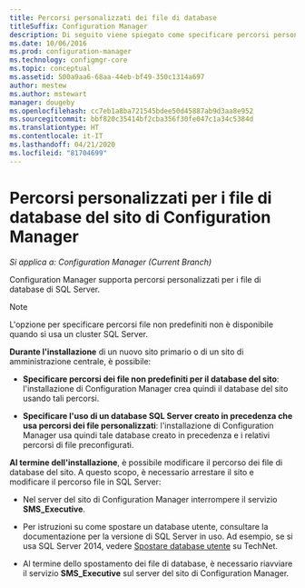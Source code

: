 ```yaml
---
title: Percorsi personalizzati dei file di database
titleSuffix: Configuration Manager
description: Di seguito viene spiegato come specificare percorsi personalizzati per i file di database di SQL Server.
ms.date: 10/06/2016
ms.prod: configuration-manager
ms.technology: configmgr-core
ms.topic: conceptual
ms.assetid: 500a9aa6-68aa-44eb-bf49-350c1314a697
author: mestew
ms.author: mstewart
manager: dougeby
ms.openlocfilehash: cc7eb1a8ba721545bdee50d45887ab9d3aa8e952
ms.sourcegitcommit: bbf820c35414bf2cba356f30fe047c1a34c5384d
ms.translationtype: HT
ms.contentlocale: it-IT
ms.lasthandoff: 04/21/2020
ms.locfileid: "81704699"
---
```

# <a name="custom-locations-for-configuration-manager-site-database-files"></a>Percorsi personalizzati per i file di database del sito di Configuration Manager

*Si applica a: Configuration Manager (Current Branch)*

 Configuration Manager supporta percorsi personalizzati per i file di database di SQL Server.  

> [!NOTE]  
>  L'opzione per specificare percorsi file non predefiniti non è disponibile quando si usa un cluster SQL Server.  

 **Durante l'installazione** di un nuovo sito primario o di un sito di amministrazione centrale, è possibile:  

-   **Specificare percorsi dei file non predefiniti per il database del sito**: l'installazione di Configuration Manager crea quindi il database del sito usando tali percorsi.  

-   **Specificare l'uso di un database SQL Server creato in precedenza che usa percorsi dei file personalizzati**:  l'installazione di Configuration Manager usa quindi tale database creato in precedenza e i relativi percorsi di file preconfigurati.  

**Al termine dell'installazione**, è possibile modificare il percorso dei file di database del sito. A questo scopo, è necessario arrestare il sito e modificare il percorso file in SQL Server:  

-   Nel server del sito di Configuration Manager interrompere il servizio **SMS_Executive**.  

-   Per istruzioni su come spostare un database utente, consultare la documentazione per la versione di SQL Server in uso. Ad esempio, se si usa SQL Server 2014, vedere [Spostare database utente](https://technet.microsoft.com/library/ms345483\(v=sql.120\).aspx) su TechNet.  

-   Al termine dello spostamento dei file di database, è necessario riavviare il servizio **SMS_Executive** sul server del sito di Configuration Manager.  
